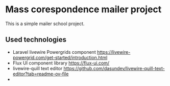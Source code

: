 # Mass corespondence mailer project
This is a simple mailer school project.
## Used technologies
- Laravel livewire Powergrids component https://livewire-powergrid.com/get-started/introduction.html
- Flux UI component library https://flux-ui.com/
- livewire-quill text editor https://github.com/dasundev/livewire-quill-text-editor?tab=readme-ov-file
- 
